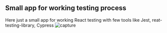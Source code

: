 ## Small app for working testing process

Here just a small app for working React testing with few tools like Jest, reat-testing-library, Cypress
![capture]("./image/dronePresentation.png")
